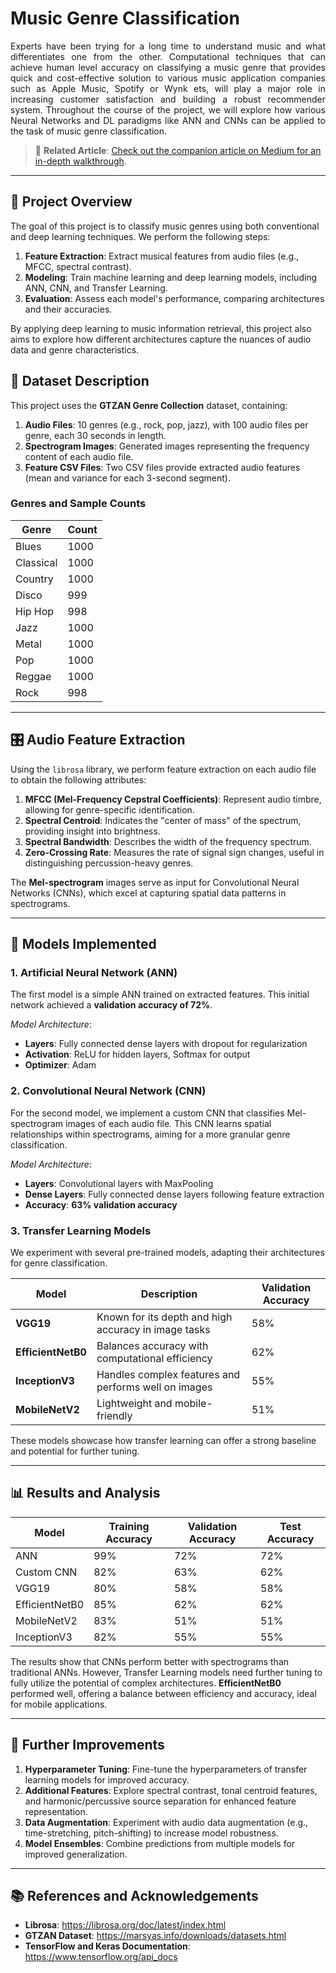 # Music Genre Classification

<p align="justify">
Experts have been trying for a long time to understand music and what differentiates one from the other. Computational techniques that can achieve human level accuracy on classifying a music genre that provides quick and cost-effective solution to various music application companies such as Apple Music, Spotify or Wynk ets, will play a major role in increasing customer satisfaction and building a robust recommender system. Throughout the course of the project, we will explore how various Neural Networks and DL paradigms like ANN and CNNs can be applied to the task of music genre classification.  
</p>

> 📖 **Related Article**: [Check out the companion article on Medium for an in-depth walkthrough](https://medium.com/@teendifferent/a-beginners-journey-into-mobile-price-classification-with-machine-learning-d10238a0acdd).

---

## 🎯 Project Overview

The goal of this project is to classify music genres using both conventional and deep learning techniques. We perform the following steps:
1. **Feature Extraction**: Extract musical features from audio files (e.g., MFCC, spectral contrast).
2. **Modeling**: Train machine learning and deep learning models, including ANN, CNN, and Transfer Learning.
3. **Evaluation**: Assess each model's performance, comparing architectures and their accuracies.

By applying deep learning to music information retrieval, this project also aims to explore how different architectures capture the nuances of audio data and genre characteristics.

## 📁 Dataset Description

This project uses the **GTZAN Genre Collection** dataset, containing:
1. **Audio Files**: 10 genres (e.g., rock, pop, jazz), with 100 audio files per genre, each 30 seconds in length.
2. **Spectrogram Images**: Generated images representing the frequency content of each audio file.
3. **Feature CSV Files**: Two CSV files provide extracted audio features (mean and variance for each 3-second segment).

### Genres and Sample Counts
| Genre     | Count |
|-----------|-------|
| Blues     | 1000  |
| Classical | 1000  |
| Country   | 1000  |
| Disco     | 999   |
| Hip Hop   | 998   |
| Jazz      | 1000  |
| Metal     | 1000  |
| Pop       | 1000  |
| Reggae    | 1000  |
| Rock      | 998   |

---

## 🎛 Audio Feature Extraction

Using the `librosa` library, we perform feature extraction on each audio file to obtain the following attributes:

1. **MFCC (Mel-Frequency Cepstral Coefficients)**: Represent audio timbre, allowing for genre-specific identification.
2. **Spectral Centroid**: Indicates the "center of mass" of the spectrum, providing insight into brightness.
3. **Spectral Bandwidth**: Describes the width of the frequency spectrum.
4. **Zero-Crossing Rate**: Measures the rate of signal sign changes, useful in distinguishing percussion-heavy genres.

The **Mel-spectrogram** images serve as input for Convolutional Neural Networks (CNNs), which excel at capturing spatial data patterns in spectrograms.

---

## 🧠 Models Implemented

### 1. Artificial Neural Network (ANN)
The first model is a simple ANN trained on extracted features. This initial network achieved a **validation accuracy of 72%**. 

*Model Architecture*:
- **Layers**: Fully connected dense layers with dropout for regularization
- **Activation**: ReLU for hidden layers, Softmax for output
- **Optimizer**: Adam

### 2. Convolutional Neural Network (CNN)
For the second model, we implement a custom CNN that classifies Mel-spectrogram images of each audio file. This CNN learns spatial relationships within spectrograms, aiming for a more granular genre classification.

*Model Architecture*:
- **Layers**: Convolutional layers with MaxPooling
- **Dense Layers**: Fully connected dense layers following feature extraction
- **Accuracy**: **63% validation accuracy**

### 3. Transfer Learning Models
We experiment with several pre-trained models, adapting their architectures for genre classification.

| Model           | Description                                          | Validation Accuracy |
|-----------------|------------------------------------------------------|---------------------|
| **VGG19**       | Known for its depth and high accuracy in image tasks | 58%                |
| **EfficientNetB0** | Balances accuracy with computational efficiency      | 62%                |
| **InceptionV3** | Handles complex features and performs well on images | 55%                |
| **MobileNetV2** | Lightweight and mobile-friendly                      | 51%                |

These models showcase how transfer learning can offer a strong baseline and potential for further tuning.

---

## 📊 Results and Analysis

| Model           | Training Accuracy | Validation Accuracy | Test Accuracy |
|-----------------|-------------------|---------------------|---------------|
| ANN             | 99%               | 72%                | 72%           |
| Custom CNN      | 82%               | 63%                | 62%           |
| VGG19           | 80%               | 58%                | 58%           |
| EfficientNetB0  | 85%               | 62%                | 62%           |
| MobileNetV2     | 83%               | 51%                | 51%           |
| InceptionV3     | 82%               | 55%                | 55%           |

The results show that CNNs perform better with spectrograms than traditional ANNs. However, Transfer Learning models need further tuning to fully utilize the potential of complex architectures. **EfficientNetB0** performed well, offering a balance between efficiency and accuracy, ideal for mobile applications.

---

## 🚀 Further Improvements

1. **Hyperparameter Tuning**: Fine-tune the hyperparameters of transfer learning models for improved accuracy.
2. **Additional Features**: Explore spectral contrast, tonal centroid features, and harmonic/percussive source separation for enhanced feature representation.
3. **Data Augmentation**: Experiment with audio data augmentation (e.g., time-stretching, pitch-shifting) to increase model robustness.
4. **Model Ensembles**: Combine predictions from multiple models for improved generalization.

---

## 📚 References and Acknowledgements

- **Librosa**: https://librosa.org/doc/latest/index.html
- **GTZAN Dataset**: https://marsyas.info/downloads/datasets.html
- **TensorFlow and Keras Documentation**: https://www.tensorflow.org/api_docs
